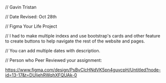// Gavin Tristan

 // Date Revised: Oct 28th

 // Figma Your Life Project

 // I had to make multiple indexs and use bootstrap's cards and other feature to create buttons to help navigate the rest of the website and pages. 

 // You can add multiple dates with description.

// Person who Peer Reviewed your assignment:

https://www.figma.com/design/PsBvClcHNdVK5pn4guvcpH/Untitled?node-id=13-17&t=DUIjehRWqhXFQUAk-0
